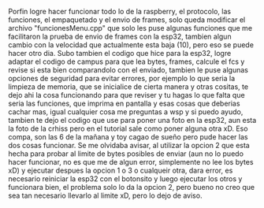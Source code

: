 Porfin logre hacer funcionar todo lo de la raspberry, el protocolo, las funciones, el empaquetado y el envio de frames, solo queda modificar el archivo "funcionesMenu.cpp" que solo les puse algunas funciones que me facilitaron la prueba de envio de frames con la esp32, tambien algun cambio con la velocidad que actualmente esta baja (10), pero eso se puede hacer otro dia. 
Subo tambien el codigo que hice para la esp32, logre adaptar el codigo de campus para que lea bytes, frames, calcule el fcs y revise si esta bien comparandolo con el enviado, tambien le puse algunas opciones de seguridad para evitar errores, por ejemplo lo que seria la limpieza de memoria, que se inicialice de cierta manera y otras cositas, te dejo ahi la cosa funcionando para que reviser y tu hagas lo que falta que seria las funciones, que imprima en pantalla y esas cosas que deberias cachar mas, igual cualquier cosa me preguntas a wsp y si puedo ayudo, tambien te dejo el codigo que use para poner una foto en la esp32, aun esta la foto de la crhiss pero en el tutorial sale como poner alguna otra xD. Eso compa, son las 6 de la mañana y toy cagao de sueño pero pude hacer las dos cosas funcionar.
Se me olvidaba avisar, al utilizar la opcion 2 que esta hecha para probar al limite de bytes posibles de enviar (aun no lo puedo hacer funcionar, no es que me de algun error, simplemente no lee los bytes xD) y ejecutar despues la opcion 1 o 3 o cualqueir otra, dara error, es necesario reiniciar la esp32 con el botonsito y luego ejecutar los otros y funcionara bien, el problema solo lo da la opcion 2, pero bueno no creo que sea tan necesario llevarlo al limite xD, pero lo dejo de aviso.
